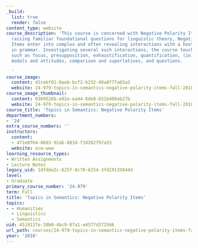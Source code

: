 ```yaml
---
_build:
  list: true
  render: false
content_type: website
course_description: 'This course is concerned with Negative Polarity Items. While
  raising familiar foundational questions for linguistic theory, Negative Polarity
  Items enter into complex and often revealing interactions with a host of other phenomena
  in grammar. Investigating several such interactions, the course touches on topics
  such as focus, presupposition, exhaustification, quantification, (in)definiteness,
  modals and attitudes, comparison and superlatives, and questions.

  '
course_image:
  content: d1cebf01-8aeb-bcf2-b232-48a8f7fa65a3
  website: 24-979-topics-in-semantics-negative-polarity-items-fall-2018
course_image_thumbnail:
  content: 0369526b-e92e-ea44-6de0-b51b488ab27b
  website: 24-979-topics-in-semantics-negative-polarity-items-fall-2018
course_title: 'Topics in Semantics: Negative Polarity Items'
department_numbers:
- '24'
extra_course_numbers: ''
instructors:
  content:
  - 4f1e0f64-8683-92ab-883d-f10202f97a55
  website: ocw-www
learning_resource_types:
- Written Assignments
- Lecture Notes
legacy_uid: 1dfdde2c-625f-0c70-6154-3fd19135844d
level:
- Graduate
primary_course_number: '24.979'
term: Fall
title: 'Topics in Semantics: Negative Polarity Items'
topics:
- - Humanities
  - Linguistics
  - Semantics
uid: 4519137e-20b0-4bc9-87a1-e4577d372566
url_path: courses/24-979-topics-in-semantics-negative-polarity-items-fall-2018
year: '2018'
---
```

